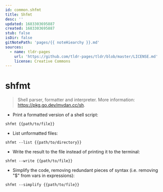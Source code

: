 ```yaml
---
id: common.shfmt
title: Shfmt
desc: ''
updated: 1683303695887
created: 1683303695887
stub: false
isDir: false
gitNotePath: 'pages/{{ noteHiearchy }}.md'
sources:
  - name: tldr-pages
    url: 'https://github.com/tldr-pages/tldr/blob/master/LICENSE.md'
    license: Creative Commons
---
```

# shfmt

> Shell parser, formatter and interpreter.
> More information: <https://pkg.go.dev/mvdan.cc/sh>.

- Print a formatted version of a shell script:

`shfmt {{path/to/file}}`

- List unformatted files:

`shfmt --list {{path/to/directory}}`

- Write the result to the file instead of printing it to the terminal:

`shfmt --write {{path/to/file}}`

- Simplify the code, removing redundant pieces of syntax (i.e. removing "$" from vars in expressions):

`shfmt --simplify {{path/to/file}}`

